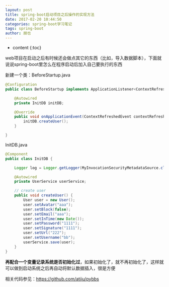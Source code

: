 ```yaml
---
layout: post
title: spring-boot启动项目之后操作的实现方法
date: 2017-02-20 10:44:50
categories: spring-boot学习笔记
tags: spring-boot
author: 朋也
---
```


* content
{:toc}

web项目在启动之后有时候还会做点其它的东西（比如，导入数据脚本），下面就说说spring-boot里怎么在程序启动后加入自己要执行的东西

新建一个类：BeforeStartup.java

```java
@Configuration
public class BeforeStartup implements ApplicationListener<ContextRefreshedEvent> {

    @Autowired
    private InitDB initDB;

    @Override
    public void onApplicationEvent(ContextRefreshedEvent contextRefreshedEvent) {
        initDB.createUser();
    }

}
```





InitDB.java

```java
@Component
public class InitDB {

    Logger log = Logger.getLogger(MyInvocationSecurityMetadataSource.class);

    @Autowired
    private UserService userService;

    // create user
    public void createUser() {
        User user = new User();
        user.setAvatar("aaa");
        user.setBlock(false);
        user.setEmail("aaa");
        user.setInTime(new Date());
        user.setPassword("1111");
        user.setSignature("1111");
        user.setUrl("222");
        user.setUsername("bb");
        userService.save(user);
    }
}
```

**再配合一个变量记录系统是否初始化过**，如果初始化了，就不再初始化了，这样就可以做到启动系统之后再自动将默认数据插入，很是方便

相关代码参见：https://github.com/atjiu/pybbs